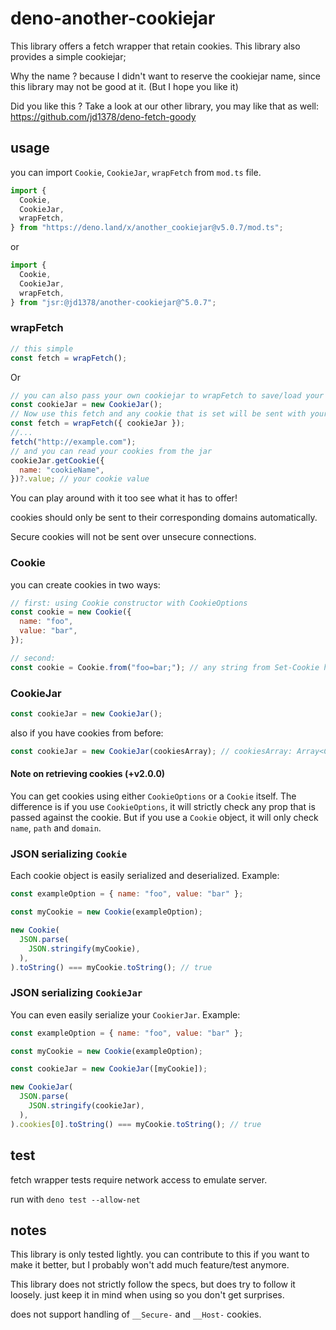 # deno-another-cookiejar

This library offers a fetch wrapper that retain cookies. This library also
provides a simple cookiejar;

Why the name ? because I didn't want to reserve the cookiejar name, since this
library may not be good at it. (But I hope you like it)

Did you like this ? Take a look at our other library, you may like that as well:
<https://github.com/jd1378/deno-fetch-goody>

## usage

you can import `Cookie`, `CookieJar`, `wrapFetch` from `mod.ts` file.

```js
import {
  Cookie,
  CookieJar,
  wrapFetch,
} from "https://deno.land/x/another_cookiejar@v5.0.7/mod.ts";
```

or

```js
import {
  Cookie,
  CookieJar,
  wrapFetch,
} from "jsr:@jd1378/another-cookiejar@^5.0.7";
```

### wrapFetch

```js
// this simple
const fetch = wrapFetch();
```

Or

```js
// you can also pass your own cookiejar to wrapFetch to save/load your cookies
const cookieJar = new CookieJar();
// Now use this fetch and any cookie that is set will be sent with your next requests automatically
const fetch = wrapFetch({ cookieJar });
//...
fetch("http://example.com");
// and you can read your cookies from the jar
cookieJar.getCookie({
  name: "cookieName",
})?.value; // your cookie value
```

You can play around with it too see what it has to offer!

cookies should only be sent to their corresponding domains automatically.

Secure cookies will not be sent over unsecure connections.

### Cookie

you can create cookies in two ways:

```js
// first: using Cookie constructor with CookieOptions
const cookie = new Cookie({
  name: "foo",
  value: "bar",
});
```

```js
// second:
const cookie = Cookie.from("foo=bar;"); // any string from Set-Cookie header value is also valid.
```

### CookieJar

```js
const cookieJar = new CookieJar();
```

also if you have cookies from before:

```js
const cookieJar = new CookieJar(cookiesArray); // cookiesArray: Array<Cookie> | Array<CookieOptions>
```

#### Note on retrieving cookies (+v2.0.0)

You can get cookies using either `CookieOptions` or a `Cookie` itself. The
difference is if you use `CookieOptions`, it will strictly check any prop that
is passed against the cookie. But if you use a `Cookie` object, it will only
check `name`, `path` and `domain`.

### JSON serializing `Cookie`

Each cookie object is easily serialized and deserialized. Example:

```js
const exampleOption = { name: "foo", value: "bar" };

const myCookie = new Cookie(exampleOption);

new Cookie(
  JSON.parse(
    JSON.stringify(myCookie),
  ),
).toString() === myCookie.toString(); // true
```

### JSON serializing `CookieJar`

You can even easily serialize your `CookierJar`. Example:

```js
const exampleOption = { name: "foo", value: "bar" };

const myCookie = new Cookie(exampleOption);

const cookieJar = new CookieJar([myCookie]);

new CookieJar(
  JSON.parse(
    JSON.stringify(cookieJar),
  ),
).cookies[0].toString() === myCookie.toString(); // true
```

## test

fetch wrapper tests require network access to emulate server.

run with `deno test --allow-net`

## notes

This library is only tested lightly. you can contribute to this if you want to
make it better, but I probably won't add much feature/test anymore.

This library does not strictly follow the specs, but does try to follow it
loosely. just keep it in mind when using so you don't get surprises.

does not support handling of `__Secure-` and `__Host-` cookies.
